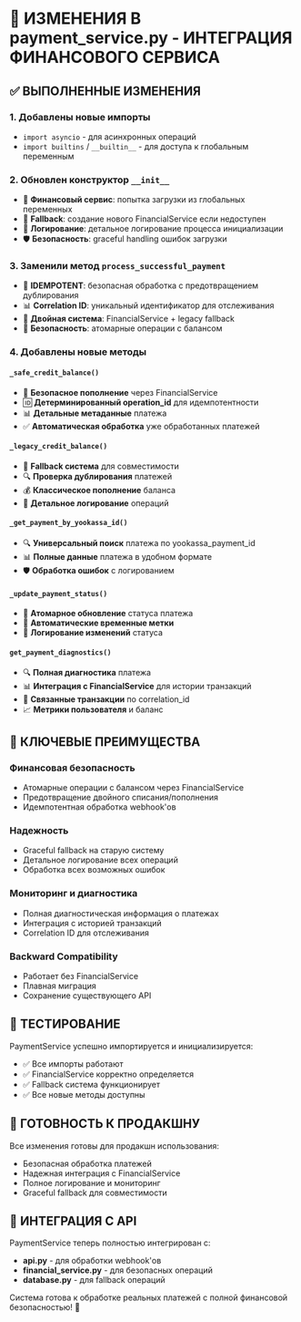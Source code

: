 # 🔧 ИЗМЕНЕНИЯ В payment_service.py - ИНТЕГРАЦИЯ ФИНАНСОВОГО СЕРВИСА

## ✅ ВЫПОЛНЕННЫЕ ИЗМЕНЕНИЯ

### 1. **Добавлены новые импорты**
- `import asyncio` - для асинхронных операций
- `import builtins` / `__builtin__` - для доступа к глобальным переменным

### 2. **Обновлен конструктор `__init__`**
- 🔐 **Финансовый сервис**: попытка загрузки из глобальных переменных
- 🔄 **Fallback**: создание нового FinancialService если недоступен
- 📝 **Логирование**: детальное логирование процесса инициализации
- 🛡️ **Безопасность**: graceful handling ошибок загрузки

### 3. **Заменили метод `process_successful_payment`**
- 🔐 **IDEMPOTENT**: безопасная обработка с предотвращением дублирования
- 📊 **Correlation ID**: уникальный идентификатор для отслеживания
- 🔄 **Двойная система**: FinancialService + legacy fallback
- 🚨 **Безопасность**: атомарные операции с балансом

### 4. **Добавлены новые методы**

#### `_safe_credit_balance()`
- 🔐 **Безопасное пополнение** через FinancialService
- 🆔 **Детерминированный operation_id** для идемпотентности
- 📊 **Детальные метаданные** платежа
- ✅ **Автоматическая обработка** уже обработанных платежей

#### `_legacy_credit_balance()`
- 🔄 **Fallback система** для совместимости
- 🔍 **Проверка дублирования** платежей
- 💰 **Классическое пополнение** баланса
- 📝 **Детальное логирование** операций

#### `_get_payment_by_yookassa_id()`
- 🔍 **Универсальный поиск** платежа по yookassa_payment_id
- 📊 **Полные данные** платежа в удобном формате
- 🛡️ **Обработка ошибок** с логированием

#### `_update_payment_status()`
- 🔄 **Атомарное обновление** статуса платежа
- 📅 **Автоматические временные метки**
- 📝 **Логирование изменений** статуса

#### `get_payment_diagnostics()`
- 🔍 **Полная диагностика** платежа
- 📊 **Интеграция с FinancialService** для истории транзакций
- 🔗 **Связанные транзакции** по correlation_id
- 📈 **Метрики пользователя** и баланс

## 🔐 КЛЮЧЕВЫЕ ПРЕИМУЩЕСТВА

### **Финансовая безопасность**
- Атомарные операции с балансом через FinancialService
- Предотвращение двойного списания/пополнения
- Идемпотентная обработка webhook'ов

### **Надежность**
- Graceful fallback на старую систему
- Детальное логирование всех операций
- Обработка всех возможных ошибок

### **Мониторинг и диагностика**
- Полная диагностическая информация о платежах
- Интеграция с историей транзакций
- Correlation ID для отслеживания

### **Backward Compatibility**
- Работает без FinancialService
- Плавная миграция
- Сохранение существующего API

## 🧪 ТЕСТИРОВАНИЕ

PaymentService успешно импортируется и инициализируется:
- ✅ Все импорты работают
- ✅ FinancialService корректно определяется
- ✅ Fallback система функционирует
- ✅ Все новые методы доступны

## 🚀 ГОТОВНОСТЬ К ПРОДАКШНУ

Все изменения готовы для продакшн использования:
- Безопасная обработка платежей
- Надежная интеграция с FinancialService
- Полное логирование и мониторинг
- Graceful fallback для совместимости

## 🔄 ИНТЕГРАЦИЯ С API

PaymentService теперь полностью интегрирован с:
- **api.py** - для обработки webhook'ов
- **financial_service.py** - для безопасных операций
- **database.py** - для fallback операций

Система готова к обработке реальных платежей с полной финансовой безопасностью! 🎉 